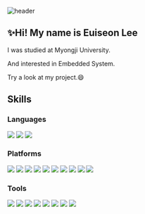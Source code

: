 ![header](https://capsule-render.vercel.app/api?type=waving&color=0:BC0000,100:000000&text=wellcome&fontAlign=20&fontAlignY=33&height=140&fontColor=663333&fontSize=70)
## ✨Hi! My name is Euiseon Lee
I was studied at Myongji University.

And interested in Embedded System.

Try a look at my project.😄

## Skills

### Languages
<img src="https://img.shields.io/badge/C-A8B9CC?style=flat-square&logo=C&logoColor=white"/></a> 
<img src="https://img.shields.io/badge/C++-00599C?style=flat-square&logo=C%2B%2B&logoColor=white"/></a> 
<img src="https://img.shields.io/badge/Python-3776AB?style=flat-square&logo=Python&logoColor=white"/></a> 
### Platforms
<img src="https://img.shields.io/badge/OpenCV-5C3EE8?style=flat-square&logo=Opencv"/></a> 
<img src="https://img.shields.io/badge/OpenGL-5586A4?style=flat-square&logo=Opengl&logoColor=white"/></a> 
<img src="https://img.shields.io/badge/Linux-FCC624?style=flat-square&logo=Linux&logoColor=black"/></a> 
<img src="https://img.shields.io/badge/Replit-2C4F7C?style=flat-square&logo=Replit&logoColor=white"/></a> 
<img src="https://img.shields.io/badge/Qt-2C4F7C?style=flat-square&logo=Qt&logoColor=white"/></a> 
<img src="https://img.shields.io/badge/Arduino-2C4F7C?style=flat-square&logo=Arduino&logoColor=white"/></a> 
<img src="https://img.shields.io/badge/Raspberry Pi-2C4F7C?style=flat-square&logo=Raspberry Pi&logoColor=white"/></a> 
<img src="https://img.shields.io/badge/ARM Cortex-2C4F7C?style=flat-square&logo=Arm&logoColor=white"/></a> 
<img src="https://img.shields.io/badge/IFTTT-2C4F7C?style=flat-square&logo=IFTTT&logoColor=white"/></a> 
<img src="https://img.shields.io/badge/Adafruit-2C4F7C?style=flat-square&logo=Adafruit&logoColor=white"/></a> 

### Tools
<img src="https://img.shields.io/badge/MATLAB-2C4F7C?style=flat-square&logo=MATLAB&logoColor=white"/></a> 
<img src="https://img.shields.io/badge/Visual Studio-2C4F7C?style=flat-square&logo=Visual Studio&logoColor=white"/></a> 
<img src="https://img.shields.io/badge/Visual Studio Code-2C4F7C?style=flat-square&logo=Visual Studio Code&logoColor=white"/></a> 
<img src="https://img.shields.io/badge/GIT-2C4F7C?style=flat-square&logo=Git&logoColor=white"/></a> 
<img src="https://img.shields.io/badge/Notion-2C4F7C?style=flat-square&logo=Notion&logoColor=white"/></a> 
<img src="https://img.shields.io/badge/Notion-2C4F7C?style=flat-square&logo=Notion&logoColor=white"/></a>
<img src="https://img.shields.io/badge/Ubuntu-2C4F7C?style=flat-square&logo=Ubuntu&logoColor=white"/></a> 
<img src="https://img.shields.io/badge/Solidworks-2C4F7C?style=flat-square&logo=Solidworks&logoColor=white"/></a> 

<!--
**EuiSeonLEE/EuiSeonLEE** is a ✨ _special_ ✨ repository because its `README.md` (this file) appears on your GitHub profile.

Here are some ideas to get you started:

- 🔭 I’m currently working on ...
- 🌱 I’m currently learning ...
- 👯 I’m looking to collaborate on ...
- 🤔 I’m looking for help with ...
- 💬 Ask me about ...
- 📫 How to reach me: ...
- 😄 Pronouns: ...
- ⚡ Fun fact: ...
-->
